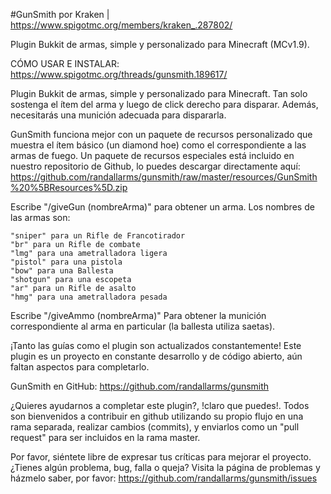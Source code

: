 ﻿#GunSmith
por Kraken | https://www.spigotmc.org/members/kraken_.287802/

Plugin Bukkit de armas, simple y personalizado para Minecraft (MCv1.9).

CÓMO USAR E INSTALAR: https://www.spigotmc.org/threads/gunsmith.189617/

Plugin Bukkit de armas, simple y personalizado para Minecraft. Tan solo sostenga el ítem del arma y luego de click derecho para disparar. Además, necesitarás una munición adecuada para dispararla.

GunSmith funciona mejor con un paquete de recursos personalizado que muestra el ítem básico (un diamond hoe) como el correspondiente a las armas de fuego. Un paquete de recursos especiales está incluido en nuestro repositorio de Github, lo puedes descargar directamente aquí: https://github.com/randallarms/gunsmith/raw/master/resources/GunSmith%20%5BResources%5D.zip

Escribe "/giveGun (nombreArma)" para obtener un arma. Los nombres de las armas son:

    "sniper" para un Rifle de Francotirador
    "br" para un Rifle de combate
    "lmg" para una ametralladora ligera
    "pistol" para una pistola
    "bow" para una Ballesta
    "shotgun" para una escopeta
    "ar" para un Rifle de asalto
    "hmg" para una ametralladora pesada

Escribe "/giveAmmo (nombreArma)" Para obtener la munición correspondiente al arma en particular (la ballesta utiliza saetas).

¡Tanto las guías como el plugin son actualizados constantemente! Este plugin es un proyecto en constante desarrollo y de código abierto, aún faltan aspectos para completarlo.

GunSmith en GitHub: https://github.com/randallarms/gunsmith

¿Quieres ayudarnos a completar este plugin?, !claro que puedes!. Todos son bienvenidos a contribuir en github utilizando su propio flujo en una rama separada, realizar cambios (commits), y enviarlos como un "pull request" para ser incluidos en la rama master.

Por favor, siéntete libre de expresar tus críticas para mejorar el proyecto. ¿Tienes algún problema, bug, falla o queja? Visita la página de problemas y házmelo saber, por favor: https://github.com/randallarms/gunsmith/issues
